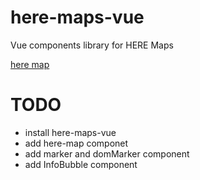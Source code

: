# here-maps-vue
Vue components library for HERE Maps

[here map](https://developer.here.com/)
# TODO
* install here-maps-vue
* add here-map componet
* add marker and domMarker component
* add InfoBubble component
